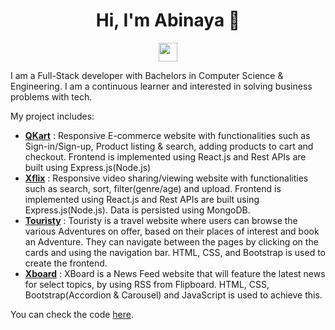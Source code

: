 <h1 align="center">Hi, I'm Abinaya 👋</h1>
<p align='center'>
<a href="https://www.linkedin.com/in/abinaya-t/"><img height="30" src="https://github.com/WaylonWalker/WaylonWalker/blob/main/icon/linkedin.png?raw=true"></a>
</p>

I am a Full-Stack developer with Bachelors in Computer Science & Engineering. I am a continuous learner and interested in solving business problems with tech. 

My project includes:

- [**QKart**](https://hnet-store.netlify.app/) : Responsive E-commerce website with functionalities such as Sign-in/Sign-up, Product listing & search, adding products to cart and checkout. Frontend is implemented using React.js and Rest APIs are built using Express.js(Node.js)
- [**Xflix**](https://xflix-video.netlify.app/) : Responsive video sharing/viewing website with functionalities such as search, sort, filter(genre/age) and upload. Frontend is implemented using React.js and Rest APIs are built using Express.js(Node.js). Data is persisted using MongoDB.
- [**Touristy**](https://touristy-life.netlify.app/) : Touristy is a travel website where users can browse the various Adventures on offer, based on their places of interest and book an Adventure. They can navigate between the pages by clicking on the cards and using the navigation bar. HTML, CSS, and Bootstrap is used to create the frontend.
- [**Xboard**](https://feedup.netlify.app/) : XBoard is a  News Feed website that will feature the latest news for select topics, by using RSS from Flipboard. HTML, CSS, Bootstrap(Accordion & Carousel) and JavaScript is used to achieve this.

You can check the code [here](https://github.com/Abinaya-T?tab=repositories).

<!--


- 🔭 I’m currently working on ...
- 🌱 I’m currently learning ...
- 👯 I’m looking to collaborate on ...
- 🤔 I’m looking for help with ...
- 💬 Ask me about ...
- 📫 How to reach me: ...
- 😄 Pronouns: ...
- ⚡ Fun fact: ...
-->
